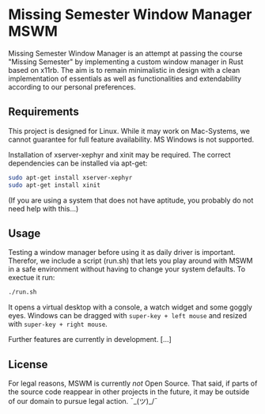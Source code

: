 # Missing Semester Window Manager MSWM
Missing Semester Window Manager is an attempt at passing the course "Missing Semester" by implementing a custom window manager in Rust based on x11rb.
The aim is to remain minimalistic in design with a clean implementation of essentials as well as functionalities and extendability according to our personal preferences.

## Requirements
This project is designed for Linux.
While it may work on Mac-Systems, we cannot guarantee for full feature availability.
MS Windows is not supported.

Installation of xserver-xephyr and xinit may be required.
The correct dependencies can be installed via apt-get:
```bash
sudo apt-get install xserver-xephyr
sudo apt-get install xinit
```
(If you are using a system that does not have aptitude, you probably do not need help with this...)

## Usage
Testing a window manager before using it as daily driver is important.
Therefor, we include a script (run.sh) that lets you play around with MSWM in a safe environment without having to change your system defaults.
To exectue it run:
```bash
./run.sh
```
It opens a virtual desktop with a console, a watch widget and some goggly eyes.
Windows can be dragged with `super-key + left mouse` and resized with `super-key + right mouse`.

Further features are currently in development. [...]

## License
For legal reasons, MSWM is currently *not* Open Source.
That said, if parts of the source code reappear in other projects in the future, it may be outside of our domain to pursue legal action. ¯\_(ツ)_/¯
